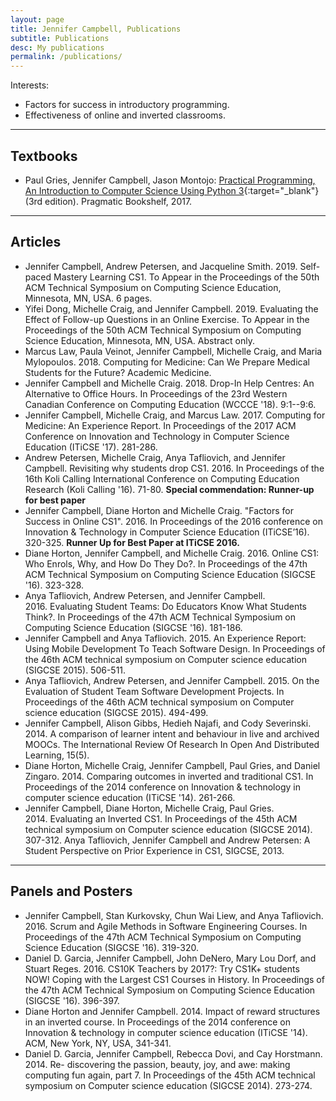 ```yaml
---
layout: page
title: Jennifer Campbell, Publications
subtitle: Publications
desc: My publications
permalink: /publications/
---
```


Interests:  
- Factors for success in introductory programming.  
- Effectiveness of online and inverted classrooms.

<!-- 
{::nomarkdown} 
<figure class="site-profile">
    <img src="{{ site.baseurl }}/assets/img/profile.png">
</figure>
{:/} -->

<!-- Neve aethere orbe hic *virginis trunco* in spreto diuque latarumque, mea? Ultima
sulcum antris conlapsosque potiere curvat Phasias superas adpulit vertex est
Elei est fumificisque, puniceo? Et dulcis me Argo precibus: haec blanditiae
[candida](http://murmure.org/.html). -->

---

## Textbooks

- Paul Gries, Jennifer Campbell, Jason Montojo: [Practical Programming, An Introduction to Computer Science Using Python 3](https://pragprog.com/book/gwpy2/practical-programming){:target="_blank"} (3rd edition). Pragmatic Bookshelf, 2017.


---

## Articles

- Jennifer Campbell, Andrew Petersen, and Jacqueline Smith.  2019. Self-paced Mastery Learning CS1. To Appear in the Proceedings of the 50th ACM Technical Symposium on Computing Science Education, Minnesota, MN, USA. 6 pages.
- Yifei Dong, Michelle Craig, and Jennifer Campbell.  2019. Evaluating the Effect of Follow-up Questions in an Online Exercise. To Appear in the Proceedings of the 50th ACM Technical Symposium on Computing Science Education, Minnesota, MN, USA. Abstract only.
- Marcus Law, Paula Veinot, Jennifer Campbell, Michelle Craig, and Maria Mylopoulos. 2018. Computing for Medicine: Can We Prepare Medical Students for the Future? Academic Medicine.
- Jennifer Campbell and Michelle Craig. 2018. Drop-In Help Centres: An Alternative to Office Hours. In Proceedings of the 23rd Western Canadian Conference on Computing Education (WCCCE '18). 9:1--9:6.
- Jennifer Campbell, Michelle Craig, and Marcus Law. 2017. Computing for Medicine: An Experience Report. In Proceedings of the 2017 ACM Conference on Innovation and Technology in Computer Science Education (ITiCSE '17). 281-286.
- Andrew Petersen, Michelle Craig, Anya Tafliovich, and Jennifer Campbell. Revisiting why students drop CS1. 2016. In Proceedings of the 16th Koli Calling International Conference on Computing Education Research (Koli Calling '16). 71-80. **Special commendation: Runner-up for best paper** 
- Jennifer Campbell, Diane Horton and Michelle Craig. "Factors for Success in Online CS1". 2016. In Proceedings of the 2016 conference on Innovation & Technology in Computer Science Education (ITiCSE’16). 320-325. **Runner Up for Best Paper at ITiCSE 2016.**
- Diane Horton, Jennifer Campbell, and Michelle Craig. 2016. Online CS1: Who Enrols, Why, and How Do They Do?. In Proceedings of the 47th ACM Technical Symposium on Computing Science Education (SIGCSE '16). 323-328.
- Anya Tafliovich, Andrew Petersen, and Jennifer Campbell. 2016. Evaluating Student Teams: Do Educators Know What Students Think?. In Proceedings of the 47th ACM Technical Symposium on Computing Science Education (SIGCSE '16). 181-186.
- Jennifer Campbell and Anya Tafliovich. 2015. An Experience Report: Using Mobile Development To Teach Software Design. In Proceedings of the 46th ACM technical symposium on Computer science education (SIGCSE 2015). 506-511.
- Anya Tafliovich, Andrew Petersen, and Jennifer Campbell. 2015. On the Evaluation of Student Team Software Development Projects. In Proceedings of the 46th ACM technical symposium on Computer science education (SIGCSE 2015). 494-499.
- Jennifer Campbell, Alison Gibbs, Hedieh Najafi, and Cody Severinski. 2014. A comparison of learner intent and behaviour in live and archived MOOCs. The International Review Of Research In Open And Distributed Learning, 15(5).
- Diane Horton, Michelle Craig, Jennifer Campbell, Paul Gries, and Daniel Zingaro. 2014. Comparing outcomes in inverted and traditional CS1. In Proceedings of the 2014 conference on Innovation & technology in computer science education (ITiCSE '14). 261-266.
- Jennifer Campbell, Diane Horton, Michelle Craig, Paul Gries. 2014. Evaluating an Inverted CS1. In Proceedings of the 45th ACM technical symposium on Computer science education (SIGCSE 2014). 307-312.
Anya Tafliovich, Jennifer Campbell and Andrew Petersen: A Student Perspective on Prior Experience in CS1, SIGCSE, 2013.

---

## Panels and Posters

- Jennifer Campbell, Stan Kurkovsky, Chun Wai Liew, and Anya Tafliovich. 2016. Scrum and Agile Methods in Software Engineering Courses. In Proceedings of the 47th ACM Technical Symposium on Computing Science Education (SIGCSE '16). 319-320.
- Daniel D. Garcia, Jennifer Campbell, John DeNero, Mary Lou Dorf, and Stuart Reges. 2016. CS10K Teachers by 2017?: Try CS1K+ students NOW! Coping with the Largest CS1 Courses in History. In Proceedings of the 47th ACM Technical Symposium on Computing Science Education (SIGCSE '16). 396-397.
- Diane Horton and Jennifer Campbell. 2014. Impact of reward structures in an inverted course. In Proceedings of the 2014 conference on Innovation & technology in computer science education (ITiCSE '14). ACM, New York, NY, USA, 341-341.
- Daniel D. Garcia, Jennifer Campbell, Rebecca Dovi, and Cay Horstmann. 2014. Re- discovering the passion, beauty, joy, and awe: making computing fun again, part 7. In Proceedings of the 45th ACM technical symposium on Computer science education (SIGCSE 2014). 273-274.



